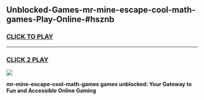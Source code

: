 
## Unblocked-Games-mr-mine-escape-cool-math-games-Play-Online-#hsznb
<h3>
<a href="https://premium.freeplayer.one?title=mr-mine-escape-cool-math-games&ref=24F">CLICK TO PLAY</a></h3>
<hr>

<h3>
<a href="https://premium.freeplayer.one?title=mr-mine-escape-cool-math-games&ref=24F">CLICK 2 PLAY</a>
  
</h3>

<a href="https://premium.freeplayer.one?title=mr-mine-escape-cool-math-games&ref=24F/"><img src="https://clearcache.store/games.png"></a>


**mr-mine-escape-cool-math-games games unblocked: Your Gateway to Fun and Accessible Online Gaming**
